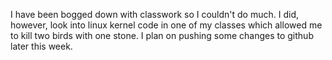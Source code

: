 I have been bogged down with classwork so I 
couldn't do much. I did, however, look into 
linux kernel code in one of my classes which 
allowed me to kill two birds with one stone. 
I plan on pushing some changes to github 
later this week.
